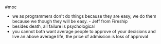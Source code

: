 #moc

- we as programmers don't do things because they are easy, we do them because we though they will be easy. - Jeff from Fireship
- besides death, all failure is psychological 
- you cannot both want average people to approve of your decisions and live an above average life, the price of admission is loss of approval 
